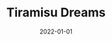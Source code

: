 ---
title: "Tiramisu Dreams"
date: 2022-01-01
draft: false
description: "Modern, interactive WordPress website for a French-inspired dessert services brand"
tags: ["Wordpress", "UI UX"]
livesite: "https://www.tiramisudreams.com/"
number: 3
images:
  - src: "/images/tiramisu/tiramisu.jpg"
    alt: "Tiramisu Dreams Portfolio"
  - src: "/images/tiramisu/tiramisu-landing-min.jpg"
    alt: "Tiramisu Dreams Homepage"
  - src: "/images/tiramisu/tiramisu-menu-min.jpg"
    alt: "Tiramisu Dreams Menu"
  - src: "/images/tiramisu/tiramisu-service-min.jpg"
    alt: "Tiramisu Dreams Services"
---